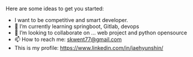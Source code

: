 Here are some ideas to get you started:
-  I want to be competitive and smart developer.
- 🌱 I’m currently learning springboot, Gitlab, devops
- 👯 I’m looking to collaborate on ... web project and python opensource
- 📫 How to reach me: skwent77@gmail.com 
-  This is my profile: https://www.linkedin.com/in/jaehyunshin/




